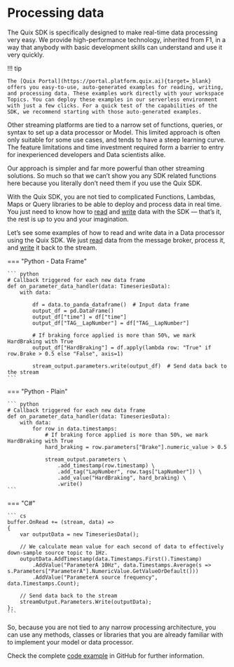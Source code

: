 # Processing data

The Quix SDK is specifically designed to make real-time data processing very easy. We provide high-performance technology, inherited from F1, in a way that anybody with basic development skills can understand and use it very quickly.

!!! tip

	The [Quix Portal](https://portal.platform.quix.ai){target=_blank} offers you easy-to-use, auto-generated examples for reading, writing, and processing data. These examples work directly with your workspace Topics. You can deploy these examples in our serverless environment with just a few clicks. For a quick test of the capabilities of the SDK, we recommend starting with those auto-generated examples.

Other streaming platforms are tied to a narrow set of functions, queries, or syntax to set up a data processor or Model. This limited approach is often only suitable for some use cases, and tends to have a steep learning curve. The feature limitations and time investment required form a barrier to entry for inexperienced developers and Data scientists alike.

Our approach is simpler and far more powerful than other streaming solutions. So much so that we can’t show you any SDK related functions here because you literally don’t need them if you use the Quix SDK.

With the Quix SDK, you are not tied to complicated Functions, Lambdas, Maps or Query libraries to be able to deploy and process data in real time. You just need to know how to [read](/sdk/read) and [write](/sdk/write) data with the SDK — that’s it, the rest is up to you and your imagination.

Let’s see some examples of how to read and write data in a Data processor using the Quix SDK. We just [read](/sdk/read) data from the message broker, process it, and [write](/sdk/write) it back to the stream.

=== "Python - Data Frame"
    
    ``` python
    # Callback triggered for each new data frame
    def on_parameter_data_handler(data: TimeseriesData):
        with data:
    
            df = data.to_panda_dataframe()  # Input data frame
            output_df = pd.DataFrame()
            output_df["time"] = df["time"]
            output_df["TAG__LapNumber"] = df["TAG__LapNumber"]
        
            # If braking force applied is more than 50%, we mark HardBraking with True
            output_df["HardBraking"] = df.apply(lambda row: "True" if row.Brake > 0.5 else "False", axis=1)
        
            stream_output.parameters.write(output_df)  # Send data back to the stream
    ```

=== "Python - Plain"
    
    ``` python
    # Callback triggered for each new data frame
    def on_parameter_data_handler(data: TimeseriesData):
        with data:
            for row in data.timestamps:
                # If braking force applied is more than 50%, we mark HardBraking with True
                hard_braking = row.parameters["Brake"].numeric_value > 0.5
        
                stream_output.parameters \
                    .add_timestamp(row.timestamp) \
                    .add_tag("LapNumber", row.tags["LapNumber"]) \
                    .add_value("HardBraking", hard_braking) \
                    .write()
    ```

=== "C\#"
    
    ``` cs
    buffer.OnRead += (stream, data) =>
    {
        var outputData = new TimeseriesData();
    
        // We calculate mean value for each second of data to effectively down-sample source topic to 1Hz.
        outputData.AddTimestamp(data.Timestamps.First().Timestamp)
            .AddValue("ParameterA 10Hz", data.Timestamps.Average(s => s.Parameters["ParameterA"].NumericValue.GetValueOrDefault()))
            .AddValue("ParameterA source frequency", data.Timestamps.Count);
    
        // Send data back to the stream
        streamOutput.Parameters.Write(outputData);
    };
    ```

So, because you are not tied to any narrow processing architecture, you can use any methods, classes or libraries that you are already familiar with to implement your model or data processor.

Check the complete [code example](https://github.com/quixai/car-data-model) in GitHub for further information.
